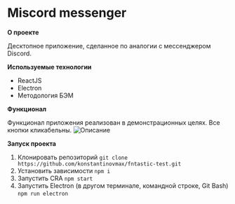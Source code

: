 # Miscord messenger

**О проекте**

Десктопное приложение, сделанное по аналогии с мессенджером Discord.



**Используемые технологии**

* ReactJS
* Electron
* Методология БЭМ



**Функционал**

Функционал приложения реализован в демонстрационных целях. Все кнопки кликабельны.
![Описание](http://dl3.joxi.net/drive/2021/04/04/0036/3794/2383570/70/c627e58124.jpg "Описание")



**Запуск проекта**
1. Клонировать репозиторий `git clone https://github.com/konstantinovmax/fntastic-test.git`
2. Установить зависимости `npm i`
3. Запустить CRA `npm start`
4. Запустить Electron (в другом терминале, командной строке, Git Bash) `npm run electron`
